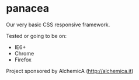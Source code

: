 panacea
==========

Our very basic CSS responsive framework.

Tested or going to be on:
- IE6+
- Chrome
- Firefox
 

Project sponsored by AlchemicA (http://alchemica.it)

